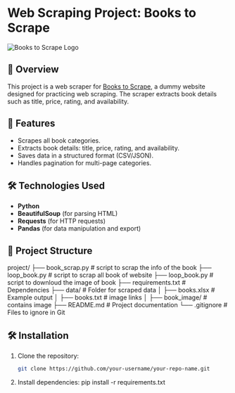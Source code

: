# Web Scraping Project: Books to Scrape

![Books to Scrape Logo](https://fiverr-res.cloudinary.com/images/t_main1,q_auto,f_auto,q_auto,f_auto/gigs/145986054/original/925fe62a845bc86dd7b8bb9f14a22a47372726f7/do-web-scraping-and-logo-design.jpeg) <!-- Add a relevant image if available -->

## 📖 Overview
This project is a web scraper for [Books to Scrape](https://books.toscrape.com), a dummy website designed for practicing web scraping. The scraper extracts book details such as title, price, rating, and availability.

## 🚀 Features
- Scrapes all book categories.
- Extracts book details: title, price, rating, and availability.
- Saves data in a structured format (CSV/JSON).
- Handles pagination for multi-page categories.

## 🛠️ Technologies Used
- **Python**
- **BeautifulSoup** (for parsing HTML)
- **Requests** (for HTTP requests)
- **Pandas** (for data manipulation and export)

## 📂 Project Structure
project/
├── book_scrap.py #  script to scrap the info of the book
├── loop_book.py #  script to scrap all book of website
├── loop_book.py #  script to downloud the image of book
├── requirements.txt # Dependencies
├── data/ # Folder for scraped data
│ ├── books.xlsx # Example output
│ ├── books.txt # image links
│ ├── book_image/ # contains image 
├── README.md # Project documentation
└── .gitignore # Files to ignore in Git

## 🛠️ Installation
1. Clone the repository:
   ```bash
   git clone https://github.com/your-username/your-repo-name.git

2. Install dependencies:
    pip install -r requirements.txt

